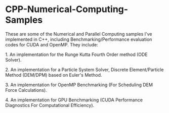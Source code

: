 # CPP-Numerical-Computing-Samples

These are some of the Numerical and Parallel Computing samples I've implemented in C++, including Benchmarking/Performance evaluation codes for CUDA and OpenMP. They include:  

1. An implementation for the Runge Kutta Fourth Order method (ODE Solver). 

2. An implementation for a Particle System Solver, Discrete Element/Particle Method (DEM/DPM) based on Euler's Method.

3. An implementation for OpenMP Benchmarking (For Scheduling DEM Force Calculations).

4. An implementation for GPU Benchmarking (CUDA Performance Diagnostics For Computational Efficiency). 
